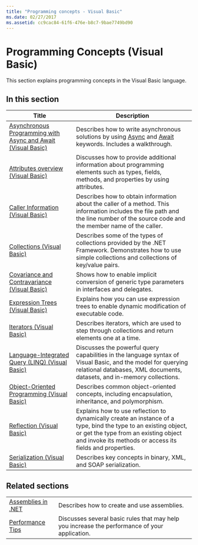 ```yaml
---
title: "Programming concepts - Visual Basic"
ms.date: 02/27/2017
ms.assetid: cc9cac84-61f6-476e-b8c7-9bae7749bd90
---
```


# Programming Concepts (Visual Basic)

This section explains programming concepts in the Visual Basic language.

## In this section

|Title|Description|
|-----------|-----------------|
|[Asynchronous Programming with Async and Await (Visual Basic)](../../../visual-basic/programming-guide/concepts/async/index.md)|Describes how to write asynchronous solutions by using [Async](../../../visual-basic/language-reference/modifiers/async.md) and [Await](../../../visual-basic/language-reference/operators/await-operator.md) keywords. Includes a walkthrough.|
|[Attributes overview (Visual Basic)](../../../visual-basic/programming-guide/concepts/attributes/index.md)|Discusses how to provide additional information about programming elements such as types, fields, methods, and properties by using attributes.|
|[Caller Information (Visual Basic)](../../../visual-basic/programming-guide/concepts/caller-information.md)|Describes how to obtain information about the caller of a method. This information includes the file path and the line number of the source code and the member name of the caller.|
|[Collections (Visual Basic)](../../../visual-basic/programming-guide/concepts/collections.md)|Describes some of the types of collections provided by the .NET Framework. Demonstrates how to use simple collections and collections of key/value pairs.|
|[Covariance and Contravariance (Visual Basic)](../../../visual-basic/programming-guide/concepts/covariance-contravariance/index.md)|Shows how to enable implicit conversion of generic type parameters in interfaces and delegates.|
|[Expression Trees (Visual Basic)](../../../visual-basic/programming-guide/concepts/expression-trees/index.md)|Explains how you can use expression trees to enable dynamic modification of executable code.|
|[Iterators (Visual Basic)](../../../visual-basic/programming-guide/concepts/iterators.md)|Describes iterators, which are used to step through collections and return elements one at a time.|
|[Language-Integrated Query (LINQ) (Visual Basic)](../../../visual-basic/programming-guide/concepts/linq/index.md)|Discusses the powerful query capabilities in the language syntax of Visual Basic, and the model for querying relational databases, XML documents, datasets, and in-memory collections.|
|[Object-Oriented Programming (Visual Basic)](../../../visual-basic/programming-guide/concepts/object-oriented-programming.md)|Describes common object-oriented concepts, including encapsulation, inheritance, and polymorphism.|
|[Reflection (Visual Basic)](../../../visual-basic/programming-guide/concepts/reflection.md)|Explains how to use reflection to dynamically create an instance of a type, bind the type to an existing object, or get the type from an existing object and invoke its methods or access its fields and properties.|
|[Serialization (Visual Basic)](../../../visual-basic/programming-guide/concepts/serialization/index.md)|Describes key concepts in binary, XML, and SOAP serialization.|

## Related sections

|||
|---|---|
|[Assemblies in .NET](../../../standard/assembly/index.md)|Describes how to create and use assemblies.|
|[Performance Tips](../../../framework/performance/performance-tips.md) | Discusses several basic rules that may help you increase the performance of your application.|
